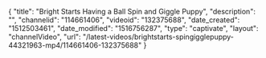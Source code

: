 {
    "title": "Bright Starts Having a Ball Spin and Giggle Puppy",
    "description": "",
    "channelid": "114661406",
    "videoid": "132375688",
    "date_created": "1512503461",
    "date_modified": "1516756287",
    "type": "captivate",
    "layout": "channelVideo",
    "url": "\/latest-videos\/brightstarts-spingigglepuppy-44321963-mp4\/114661406-132375688"
}